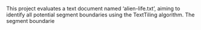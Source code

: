 This project evaluates a text document named ‘alien-life.txt’, aiming to identify all potential segment boundaries using the TextTiling algorithm. The segment boundarie